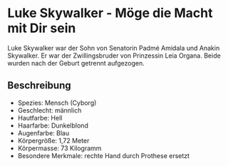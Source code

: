 # Luke Skywalker - Möge die Macht mit Dir sein
Luke Skywalker war der Sohn von Senatorin Padmé Amidala und Anakin Skywalker. Er war der Zwillingsbruder von Prinzessin Leia Organa. Beide wurden nach der Geburt getrennt aufgezogen.

## Beschreibung
* Spezies: Mensch (Cyborg)
* Geschlecht: männlich
* Hautfarbe: Hell
* Haarfarbe: Dunkelblond
* Augenfarbe: Blau
* Körpergröße: 1,72 Meter
* Körpermasse: 73 Kilogramm
* Besondere Merkmale: rechte Hand durch Prothese ersetzt
